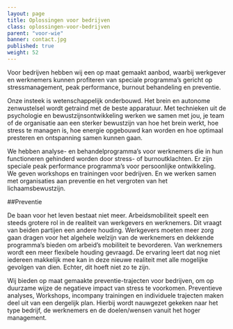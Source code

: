 ```yaml
---
layout: page
title: Oplossingen voor bedrijven
class: oplossingen-voor-bedrijven
parent: "voor-wie"
banner: contact.jpg
published: true
weight: 52
---
```

Voor bedrijven hebben wij een op maat gemaakt aanbod, waarbij werkgever en werknemers kunnen profiteren van speciale programma’s gericht op stressmanagement, peak performance, burnout behandeling en preventie.

Onze insteek is wetenschappelijk onderbouwd. Het brein en autonome zenwustelsel wordt getraind met de beste apparatuur. Met technieken uit de psychologie en bewustzijnsontwikkeling werken we samen met jou, je team of de organisatie aan een sterker bewustzijn van hoe het brein werkt, hoe stress te managen is, hoe energie opgebouwd kan worden en hoe optimaal presteren en ontspanning samen kunnen gaan.

We hebben analyse- en behandelprogramma’s voor werknemers die in hun functioneren gehinderd worden door stress- of burnoutklachten. Er zijn speciale peak performance programma’s voor persoonlijke ontwikkeling. We geven workshops en trainingen voor bedrijven. En we werken samen met organisaties aan preventie en het vergroten van het lichaamsbewustzijn.

##Preventie

De baan voor het leven bestaat niet meer. Arbeidsmobiliteit speelt een steeds grotere rol in de realiteit van werkgevers en werknemers. Dit vraagt van beiden partijen een andere houding. Werkgevers moeten meer zorg gaan dragen voor het algehele welzijn van de werknemers en dekkende programma’s bieden om arbeid’s mobiliteit te bevorderen. Van werknemers wordt een meer flexibele houding gevraagd. De ervaring leert dat nog niet iedereen makkelijk mee kan in deze nieuwe realiteit met alle mogelijke gevolgen van dien. Echter, dit hoeft niet zo te zijn.

Wij bieden op maat gemaakte preventie-trajecten voor bedrijven, om op duurzame wijze de negatieve impact van stress te voorkomen. Preventieve analyses, Workshops, incompany trainingen en individuele trajecten maken deel uit van een dergelijk plan. Hierbij wordt nauwgezet gekeken naar het type bedrijf, de werknemers en de doelen/wensen vanuit het hoger management.